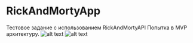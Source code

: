# RickAndMortyApp
Тестовое задание с использованием RickAndMortyAPI
Попытка в MVP архитектуру.
![alt text](https://pix.my/voxQKN) ![alt text](https://pix.my/DDBbF7)
